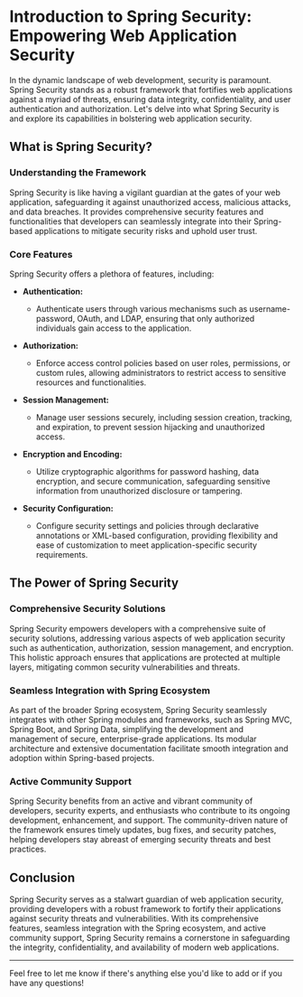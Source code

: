 # Introduction to Spring Security: Empowering Web Application Security

In the dynamic landscape of web development, security is paramount. Spring Security stands as a robust framework that fortifies web applications against a myriad of threats, ensuring data integrity, confidentiality, and user authentication and authorization. Let's delve into what Spring Security is and explore its capabilities in bolstering web application security.

## What is Spring Security?

### Understanding the Framework

Spring Security is like having a vigilant guardian at the gates of your web application, safeguarding it against unauthorized access, malicious attacks, and data breaches. It provides comprehensive security features and functionalities that developers can seamlessly integrate into their Spring-based applications to mitigate security risks and uphold user trust.

### Core Features

Spring Security offers a plethora of features, including:

- **Authentication:**
    - Authenticate users through various mechanisms such as username-password, OAuth, and LDAP, ensuring that only authorized individuals gain access to the application.

- **Authorization:**
    - Enforce access control policies based on user roles, permissions, or custom rules, allowing administrators to restrict access to sensitive resources and functionalities.

- **Session Management:**
    - Manage user sessions securely, including session creation, tracking, and expiration, to prevent session hijacking and unauthorized access.

- **Encryption and Encoding:**
    - Utilize cryptographic algorithms for password hashing, data encryption, and secure communication, safeguarding sensitive information from unauthorized disclosure or tampering.

- **Security Configuration:**
    - Configure security settings and policies through declarative annotations or XML-based configuration, providing flexibility and ease of customization to meet application-specific security requirements.

## The Power of Spring Security

### Comprehensive Security Solutions

Spring Security empowers developers with a comprehensive suite of security solutions, addressing various aspects of web application security such as authentication, authorization, session management, and encryption. This holistic approach ensures that applications are protected at multiple layers, mitigating common security vulnerabilities and threats.

### Seamless Integration with Spring Ecosystem

As part of the broader Spring ecosystem, Spring Security seamlessly integrates with other Spring modules and frameworks, such as Spring MVC, Spring Boot, and Spring Data, simplifying the development and management of secure, enterprise-grade applications. Its modular architecture and extensive documentation facilitate smooth integration and adoption within Spring-based projects.

### Active Community Support

Spring Security benefits from an active and vibrant community of developers, security experts, and enthusiasts who contribute to its ongoing development, enhancement, and support. The community-driven nature of the framework ensures timely updates, bug fixes, and security patches, helping developers stay abreast of emerging security threats and best practices.

## Conclusion

Spring Security serves as a stalwart guardian of web application security, providing developers with a robust framework to fortify their applications against security threats and vulnerabilities. With its comprehensive features, seamless integration with the Spring ecosystem, and active community support, Spring Security remains a cornerstone in safeguarding the integrity, confidentiality, and availability of modern web applications.

---

Feel free to let me know if there's anything else you'd like to add or if you have any questions!